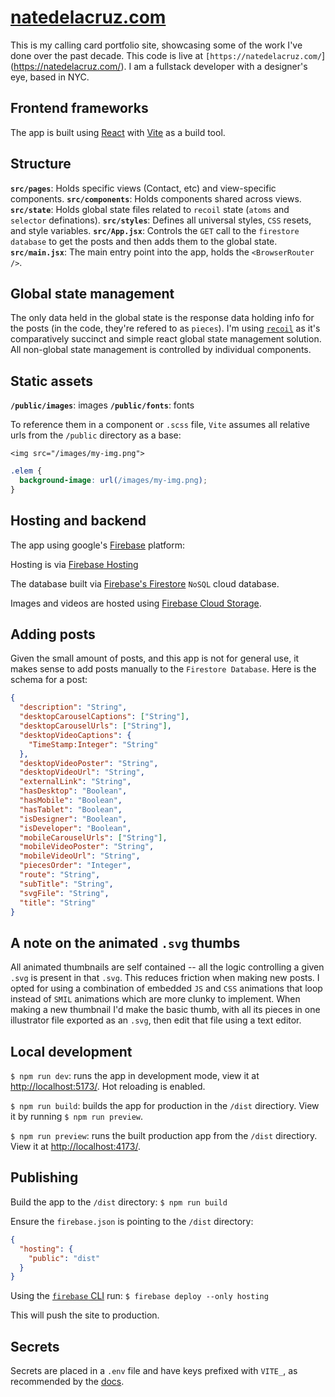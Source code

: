 # [natedelacruz.com](https://natedelacruz.com/)

This is my calling card portfolio site, showcasing some of the work I've done over the past decade. This code is live at `[https://natedelacruz.com/`](https://natedelacruz.com/). I am a fullstack developer with a designer's eye, based in NYC.

## Frontend frameworks

The app is built using [React](https://react.dev/) with [Vite](https://vitejs.dev/) as a build tool.

## Structure

**`src/pages`**: Holds specific views (Contact, etc) and view-specific components.
**`src/components`**: Holds components shared across views.
**`src/state`**: Holds global state files related to `recoil` state (`atoms` and `selector` definations).
**`src/styles`**: Defines all universal styles, `CSS` resets, and style variables.
**`src/App.jsx`**: Controls the `GET` call to the `firestore database` to get the posts and then adds them to the global state.
**`src/main.jsx`**: The main entry point into the app, holds the `<BrowserRouter />`.

## Global state management

The only data held in the global state is the response data holding info for the posts (in the code, they're refered to as `pieces`). I'm using [`recoil`](https://recoiljs.org/) as it's comparatively succinct and simple react global state management solution. All non-global state management is controlled by individual components.

## Static assets

**`/public/images`**: images
**`/public/fonts`**: fonts

To reference them in a component or `.scss` file, `Vite` assumes all relative urls from the `/public` directory as a base:

`<img src="/images/my-img.png">`

```css
.elem {
  background-image: url(/images/my-img.png);
}
```

## Hosting and backend

The app using google's [Firebase](https://firebase.google.com/) platform:

Hosting is via [Firebase Hosting](https://firebase.google.com/docs/hosting)

The database built via [Firebase's Firestore](https://firebase.google.com/docs/firestore) `NoSQL` cloud database.

Images and videos are hosted using [Firebase Cloud Storage](https://firebase.google.com/docs/storage).

## Adding posts

Given the small amount of posts, and this app is not for general use, it makes sense to add posts manually to the `Firestore Database`. Here is the schema for a post:

```json
{
  "description": "String",
  "desktopCarouselCaptions": ["String"],
  "desktopCarouselUrls": ["String"],
  "desktopVideoCaptions": {
    "TimeStamp:Integer": "String"
  },
  "desktopVideoPoster": "String",
  "desktopVideoUrl": "String",
  "externalLink": "String",
  "hasDesktop": "Boolean",
  "hasMobile": "Boolean",
  "hasTablet": "Boolean",
  "isDesigner": "Boolean",
  "isDeveloper": "Boolean",
  "mobileCarouselUrls": ["String"],
  "mobileVideoPoster": "String",
  "mobileVideoUrl": "String",
  "piecesOrder": "Integer",
  "route": "String",
  "subTitle": "String",
  "svgFile": "String",
  "title": "String"
}
```

## A note on the animated `.svg` thumbs

All animated thumbnails are self contained -- all the logic controlling a given `.svg` is present in that `.svg`. This reduces friction when making new posts. I opted for using a combination of embedded `JS` and `CSS` animations that loop instead of `SMIL` animations which are more clunky to implement. When making a new thumbnail I'd make the basic thumb, with all its pieces in one illustrator file exported as an `.svg`, then edit that file using a text editor.

## Local development

`$ npm run dev`: runs the app in development mode, view it at [http://localhost:5173/](http://localhost:5173/). Hot reloading is enabled.

`$ npm run build`: builds the app for production in the `/dist` directiory. View it by running `$ npm run preview`.

`$ npm run preview`: runs the built production app from the `/dist` directiory. View it at [http://localhost:4173/](http://localhost:4173/).

## Publishing

Build the app to the `/dist` directory:
```$ npm run build```

Ensure the `firebase.json` is pointing to the `/dist` directory:
```json
{
  "hosting": {
    "public": "dist"
  }
}
```

Using the [`firebase` CLI](https://firebaseopensource.com/projects/firebase/firebase-tools/) run:
```$ firebase deploy --only hosting```

This will push the site to production.

## Secrets

Secrets are placed in a `.env` file and have keys prefixed with `VITE_`, as recommended by the [docs](https://vitejs.dev/guide/env-and-mode).
